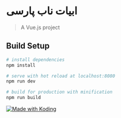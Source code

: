 # ابیات ناب پارسی

> A Vue.js project

## Build Setup

``` bash
# install dependencies
npm install

# serve with hot reload at localhost:8080
npm run dev

# build for production with minification
npm run build
```
<a href="https://koding.com/"> <img src="http://koding-cdn.s3.amazonaws.com/badges/made-with-koding/v1/koding_badge_ReadmeDark.png" srcset="http://koding-cdn.s3.amazonaws.com/badges/made-with-koding/v1/koding_badge_ReadmeDark.png 1x, http://koding-cdn.s3.amazonaws.com/badges/made-with-koding/v1/koding_badge_ReadmeDark@2x.png 2x" alt="Made with Koding" /> </a>
